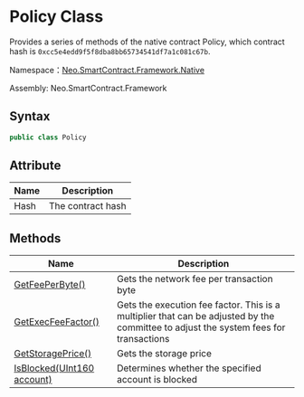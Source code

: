 # Policy Class

Provides a series of methods of the native contract Policy, which contract hash is `0xcc5e4edd9f5f8dba8bb65734541df7a1c081c67b`.

Namespace：[Neo.SmartContract.Framework.Native](index.md)

Assembly: Neo.SmartContract.Framework

## Syntax

```cs
public class Policy
```

## Attribute

| Name | Description       |
| ---- | ----------------- |
| Hash | The contract hash |

## Methods

| Name                                              | Description                                                  |
| ------------------------------------------------- | ------------------------------------------------------------ |
| [GetFeePerByte()](GetFeePerByte.md)        | Gets the network fee per transaction byte                    |
| [GetExecFeeFactor()](GetExecFeeFactor.md)  | Gets the execution fee factor. This is a multiplier that can be adjusted by the committee to adjust the system fees for transactions |
| [GetStoragePrice()](GetStoragePrice.md)    | Gets the storage price                                       |
| [IsBlocked(UInt160 account)](IsBlocked.md) | Determines whether the specified account is blocked          |
